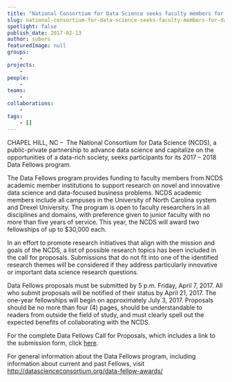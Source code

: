 ```yaml
---
title: "National Consortium for Data Science seeks faculty members for Data Fellows program"
slug: national-consortium-for-data-science-seeks-faculty-members-for-data-fellows-program
spotlight: false
publish_date: 2017-02-13
author: subers
featuredImage: null
groups:
    - 
projects:
    - 
people:
    - 
teams: 
    - 
collaborations:
    - 
tags:
    - []
---
```

CHAPEL HILL, NC –  The National Consortium for Data Science (NCDS), a public-private partnership to advance data science and capitalize on the opportunities of a data-rich society, seeks participants for its 2017 – 2018 Data Fellows program.<!--more-->

The Data Fellows program provides funding to faculty members from NCDS academic member institutions to support research on novel and innovative data science and data-focused business problems. NCDS academic members include all campuses in the University of North Carolina system and Drexel University. The program is open to faculty researchers in all disciplines and domains, with preference given to junior faculty with no more than five years of service. This year, the NCDS will award two fellowships of up to $30,000 each.

In an effort to promote research initiatives that align with the mission and goals of the NCDS, a list of possible research topics has been included in the call for proposals. Submissions that do not fit into one of the identified research themes will be considered if they address particularly innovative or important data science research questions.

Data Fellows proposals must be submitted by 5 p.m. Friday, April 7, 2017. All who submit proposals will be notified of their status by April 21, 2017. The one-year fellowships will begin on approximately July 3, 2017. Proposals should be no more than four (4) pages, should be understandable to readers from outside the field of study, and must clearly spell out the expected benefits of collaborating with the NCDS.

For the complete Data Fellows Call for Proposals, which includes a link to the submission form, click <a href="http://datascienceconsortium.org/data-fellows/">here</a>.

For general information about the Data Fellows program, including information about current and past Fellows, visit <a href="http://datascienceconsortium.org/data-fellow-awards/">http://datascienceconsortium.org/data-fellow-awards/</a>
